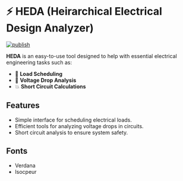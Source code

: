 # ⚡ HEDA (Heirarchical Electrical Design Analyzer)

[![publish](https://github.com/pitzzahh/heda/actions/workflows/publish.yml/badge.svg)](https://github.com/pitzzahh/heda/actions/workflows/publish.yml)

**HEDA** is an easy-to-use tool designed to help with essential electrical engineering tasks such as:

- 📅 **Load Scheduling**
- 🔋 **Voltage Drop Analysis**
- 💥 **Short Circuit Calculations**

## Features

- Simple interface for scheduling electrical loads.
- Efficient tools for analyzing voltage drops in circuits.
- Short circuit analysis to ensure system safety.

## Fonts
- Verdana
- Isocpeur
